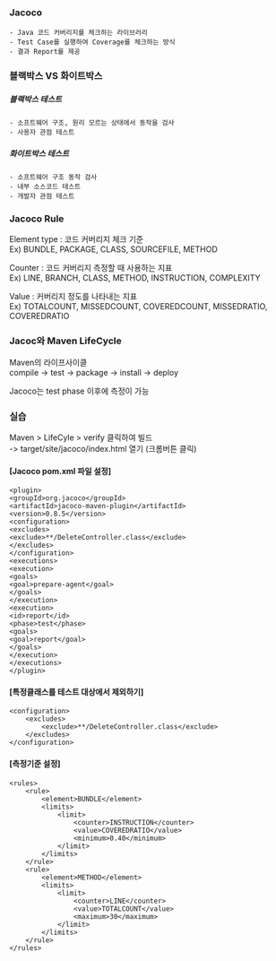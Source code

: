 ### Jacoco
	- Java 코드 커버리지를 체크하는 라이브러리
	- Test Case를 실행하여 Coverage를 체크하는 방식
	- 결과 Report를 제공


### 블랙박스 VS 화이트박스
##### 블랙박스 테스트  
	- 소프트웨어 구조, 원리 모르는 상태에서 동작을 검사  
	- 사용자 관점 테스트  
##### 화이트박스 테스트  
	- 소프트웨어 구조 동작 검사  
	- 내부 소스코드 테스트  
	- 개발자 관점 테스트  

### Jacoco Rule
Element type : 코드 커버리지 체크 기준  
	Ex) BUNDLE, PACKAGE, CLASS, SOURCEFILE, METHOD  
	
Counter : 코드 커버리지 측정할 때 사용하는 지표  
	Ex) LINE, BRANCH, CLASS, METHOD, INSTRUCTION, COMPLEXITY  
	
Value : 커버리지 정도를 나타내는 지표  
	Ex) TOTALCOUNT, MISSEDCOUNT, COVEREDCOUNT, MISSEDRATIO, COVEREDRATIO  
	

### Jacoc와 Maven LifeCycle
Maven의 라이프사이클  
compile -> test -> package -> install -> deploy  
  
Jacoco는 test phase 이후에 측정이 가능  


### 실습
Maven > LifeCyle > verify 클릭하여 빌드  
	-> target/site/jacoco/index.html 열기 (크롬버튼 클릭)  


#### [Jacoco pom.xml 파일 설정]
```
<plugin>
<groupId>org.jacoco</groupId>
<artifactId>jacoco-maven-plugin</artifactId>
<version>0.8.5</version>
<configuration>
<excludes>
<exclude>**/DeleteController.class</exclude>
</excludes>
</configuration>
<executions>
<execution>
<goals>
<goal>prepare-agent</goal>
</goals>
</execution>
<execution>
<id>report</id>
<phase>test</phase>
<goals>
<goal>report</goal>
</goals>
</execution>
</executions>
</plugin>
```

#### [특정클래스를 테스트 대상에서 제외하기]
```
<configuration>
	<excludes>
		<exclude>**/DeleteController.class</exclude>
	</excludes>
</configuration>
```


#### [측정기준 설정]
```
<rules>
	<rule>
		<element>BUNDLE</element>
		<limits>
			<limit>
				<counter>INSTRUCTION</counter>
				<value>COVEREDRATIO</value>
				<minimum>0.40</minimum>
			</limit>
		</limits>
	</rule>
	<rule>
		<element>METHOD</element>
		<limits>
			<limit>
				<counter>LINE</counter>
				<value>TOTALCOUNT</value>
				<maximum>30</maximum>
			</limit>
		</limits>
	</rule>
</rules>
```


